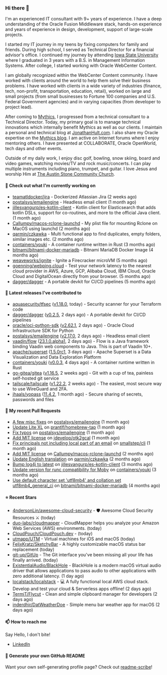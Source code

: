 ### Hi there 👋

I'm an experienced IT consultant with 9+ years of experience. I have a deep understanding of the Oracle Fusion Middleware stack, hands-on experience and years of experience in design, development, support of large-scale projects.

I started my IT journey in my teens by fixing computers for family and friends. During high school, I served as Technical Director for a financial advisor's office. I continued my journey by attending [Iowa State University](iastate.edu) where I graduated in 3 years with a B.S. in Management Information Systems. After college, I started working with Oracle WebCenter Content.

I am globally recognized within the WebCenter Content community. I have worked with clients around the world to help them solve their business problems. I have worked with clients in a wide variety of industries (finance, tech, non-profit, transportation, education, retail), worked on large and small projects (from small businesses to Fortune 100 companies and U.S. Federal Government agencies) and in varying capacities (from developer to project lead).

After coming to [Mythics](https://www.mythics.com/), I progressed from a technical consultant to a Technical Director. Today, my primary goal is to manage technical innovations which internally benefit Mythics as well as our clients. I maintain a personal and technical blog at [JonathanHult.com](https://jonathanhult.com). I also share my Oracle expertise on the [Mythics blog](https://www.mythics.com/about/blog/). I am active on Internet forums where I enjoy mentoring others. I have presented at COLLABORATE, Oracle OpenWorld, tech days and other events.

Outside of my daily work, I enjoy disc golf, bowling, snow skiing, board and video games, watching movies/TV and rock music/concerts. I can play multiple instruments including piano, trumpet, and guitar. I love Jesus and worship Him at [The Austin Stone Community Church](https://austinstone.org/).

#### 👷 Check out what I'm currently working on

- [teamatldocker/jira](https://github.com/teamatldocker/jira) - Dockerized Atlassian Jira (2 weeks ago)
- [postalsys/emailengine](https://github.com/postalsys/emailengine) - Headless email client (1 month ago)
- [jillesvangurp/es-kotlin-client](https://github.com/jillesvangurp/es-kotlin-client) - Kotlin client for Elasticsearch that adds kotlin DSLs, support for co-routines, and more to the official Java client. (1 month ago)
- [Callumpy/macos-rclone-launchd](https://github.com/Callumpy/macos-rclone-launchd) - My plist file for mounting Rclone on MacOS using launchd (2 months ago)
- [qarmin/czkawka](https://github.com/qarmin/czkawka) - Multi functional app to find duplicates, empty folders, similar images etc. (2 months ago)
- [containers/youki](https://github.com/containers/youki) - A container runtime written in Rust (3 months ago)
- [bitnami/bitnami-docker-mariadb](https://github.com/bitnami/bitnami-docker-mariadb) - Bitnami MariaDB Docker Image (4 months ago)
- [weaveworks/ignite](https://github.com/weaveworks/ignite) - Ignite a Firecracker microVM (5 months ago)
- [goenning/webping.cloud](https://github.com/goenning/webping.cloud) - Test your network latency to the nearest cloud provider in AWS, Azure, GCP, Alibaba Cloud, IBM Cloud, Oracle Cloud and DigitalOcean directly from your browser. (5 months ago)
- [dagger/dagger](https://github.com/dagger/dagger) - A portable devkit for CI/CD pipelines (5 months ago)

#### 🔭 Latest releases I've contributed to

- [aquasecurity/tfsec](https://github.com/aquasecurity/tfsec) ([v1.18.0](https://github.com/aquasecurity/tfsec/releases/tag/v1.18.0), today) - Security scanner for your Terraform code
- [dagger/dagger](https://github.com/dagger/dagger) ([v0.2.5](https://github.com/dagger/dagger/releases/tag/v0.2.5), 2 days ago) - A portable devkit for CI/CD pipelines
- [oracle/oci-python-sdk](https://github.com/oracle/oci-python-sdk) ([v2.62.1](https://github.com/oracle/oci-python-sdk/releases/tag/v2.62.1), 2 days ago) - Oracle Cloud Infrastructure SDK for Python
- [postalsys/emailengine](https://github.com/postalsys/emailengine) ([v2.17.0](https://github.com/postalsys/emailengine/releases/tag/v2.17.0), 2 days ago) - Headless email client
- [vaadin/flow](https://github.com/vaadin/flow) ([23.1.0.alpha1](https://github.com/vaadin/flow/releases/tag/23.1.0.alpha1), 2 days ago) - Flow is a Java framework binding Vaadin web components to Java. This is part of Vaadin 10&#43;.
- [apache/superset](https://github.com/apache/superset) ([1.5.0rc1](https://github.com/apache/superset/releases/tag/1.5.0rc1), 3 days ago) - Apache Superset is a Data Visualization and Data Exploration Platform
- [containers/youki](https://github.com/containers/youki) ([v0.0.3](https://github.com/containers/youki/releases/tag/v0.0.3), 4 days ago) - A container runtime written in Rust
- [go-gitea/gitea](https://github.com/go-gitea/gitea) ([v1.16.5](https://github.com/go-gitea/gitea/releases/tag/v1.16.5), 2 weeks ago) - Git with a cup of tea, painless self-hosted git service
- [tailscale/tailscale](https://github.com/tailscale/tailscale) ([v1.22.2](https://github.com/tailscale/tailscale/releases/tag/v1.22.2), 2 weeks ago) - The easiest, most secure way to use WireGuard and 2FA.
- [jhaals/yopass](https://github.com/jhaals/yopass) ([11.4.2](https://github.com/jhaals/yopass/releases/tag/11.4.2), 1 month ago) - Secure sharing of secrets, passwords and files 

#### 🔨 My recent Pull Requests

- [A few misc fixes](https://github.com/postalsys/emailengine/pull/117) on [postalsys/emailengine](https://github.com/postalsys/emailengine) (1 month ago)
- [Update Lite XL](https://github.com/prantlf/homebrew-tap/pull/1) on [prantlf/homebrew-tap](https://github.com/prantlf/homebrew-tap) (1 month ago)
- [Fix typos](https://github.com/postalsys/emailengine/pull/112) on [postalsys/emailengine](https://github.com/postalsys/emailengine) (1 month ago)
- [Add MIT license](https://github.com/jdevelop/otk2gcal/pull/1) on [jdevelop/otk2gcal](https://github.com/jdevelop/otk2gcal) (1 month ago)
- [Fix principals not including local part of an email](https://github.com/smallstep/cli/pull/635) on [smallstep/cli](https://github.com/smallstep/cli) (1 month ago)
- [Add MIT license](https://github.com/Callumpy/macos-rclone-launchd/pull/1) on [Callumpy/macos-rclone-launchd](https://github.com/Callumpy/macos-rclone-launchd) (2 months ago)
- [Update English translation](https://github.com/qarmin/czkawka/pull/585) on [qarmin/czkawka](https://github.com/qarmin/czkawka) (2 months ago)
- [Bump log4j to latest](https://github.com/jillesvangurp/es-kotlin-client/pull/76) on [jillesvangurp/es-kotlin-client](https://github.com/jillesvangurp/es-kotlin-client) (3 months ago)
- [Update version for runc compatibility for Moby](https://github.com/containers/youki/pull/530) on [containers/youki](https://github.com/containers/youki) (3 months ago)
- [Use default character set &#39;utf8mb4&#39; and collation set utf8mb4_general_ci](https://github.com/bitnami/bitnami-docker-mariadb/pull/255) on [bitnami/bitnami-docker-mariadb](https://github.com/bitnami/bitnami-docker-mariadb) (4 months ago)

#### ⭐ Recent Stars

- [4ndersonLin/awesome-cloud-security](https://github.com/4ndersonLin/awesome-cloud-security) - 🛡️ Awesome Cloud Security Resources ⚔️ (today)
- [duo-labs/cloudmapper](https://github.com/duo-labs/cloudmapper) -  CloudMapper helps you analyze your Amazon Web Services (AWS) environments. (today)
- [CloudPouch/CloudPouch.dev](https://github.com/CloudPouch/CloudPouch.dev) -  (today)
- [utmapp/UTM](https://github.com/utmapp/UTM) - Virtual machines for iOS and macOS (today)
- [FelixKratz/SketchyBar](https://github.com/FelixKratz/SketchyBar) - A highly customizable macOS status bar replacement (today)
- [git-up/GitUp](https://github.com/git-up/GitUp) - The Git interface you&#39;ve been missing all your life has finally arrived. (today)
- [ExistentialAudio/BlackHole](https://github.com/ExistentialAudio/BlackHole) - BlackHole is a modern macOS virtual audio driver that allows applications to pass audio to other applications with zero additional latency. (1 day ago)
- [localstack/localstack](https://github.com/localstack/localstack) - 💻  A fully functional local AWS cloud stack. Develop and test your cloud &amp; Serverless apps offline! (2 days ago)
- [TermiT/Flycut](https://github.com/TermiT/Flycut) - Clean and simple clipboard manager for developers (2 days ago)
- [inderdhir/DatWeatherDoe](https://github.com/inderdhir/DatWeatherDoe) - Simple menu bar weather app for macOS (2 days ago)

#### 📫 How to reach me

Say Hello, I don't bite!

- [LinkedIn](https://www.linkedin.com/in/jonathanhult)

#### 📖 Generate your own GitHub README

Want your own self-generating profile page? Check out [readme-scribe](https://github.com/muesli/readme-scribe)!
